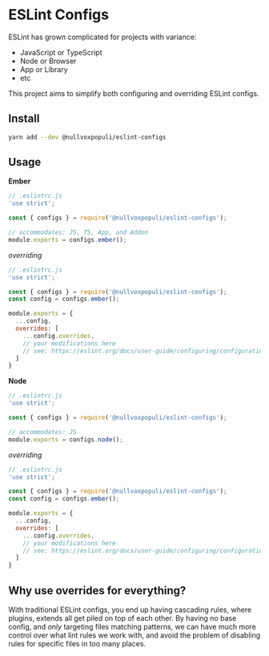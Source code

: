 # ESLint Configs

ESLint has grown complicated for projects with variance:
 - JavaScript or TypeScript
 - Node or Browser
 - App or Library
 - etc

This project aims to simplify both configuring and overriding ESLint configs.

## Install

```bash
yarn add --dev @nullvoxpopuli/eslint-configs
```

## Usage

**Ember**
```js
// .eslintrc.js
'use strict';

const { configs } = require('@nullvoxpopuli/eslint-configs');

// accommodates: JS, TS, App, and Addon
module.exports = configs.ember();
```

_overriding_
```js
// .eslintrc.js
'use strict';

const { configs } = require('@nullvoxpopuli/eslint-configs');
const config = configs.ember();

module.exports = {
  ...config,
  overrides: [
    ...config.overrides,
    // your modifications here
    // see: https://eslint.org/docs/user-guide/configuring/configuration-files#how-do-overrides-work
  ]
}
```



**Node**
```js
// .eslintrc.js
'use strict';

const { configs } = require('@nullvoxpopuli/eslint-configs');

// accommodates: JS
module.exports = configs.node();
```

_overriding_
```js
// .eslintrc.js
'use strict';

const { configs } = require('@nullvoxpopuli/eslint-configs');
const config = configs.ember();

module.exports = {
  ...config,
  overrides: [
    ...config.overrides,
    // your modifications here
    // see: https://eslint.org/docs/user-guide/configuring/configuration-files#how-do-overrides-work
  ]
}
```

## Why use overrides for everything?

With traditional ESLint configs, you end up having cascading rules, where plugins, extends all get piled on top of each other.
By having no base config, and _only_ targeting files matching patterns, we can have much more control over what lint rules
we work with, and avoid the problem of disabling rules for specific files in too many places.
